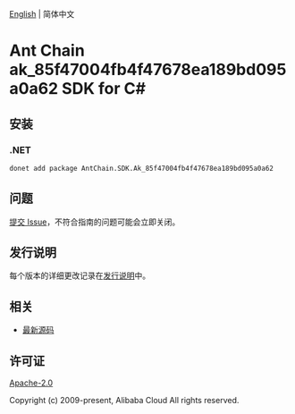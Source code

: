 [English](README.md) | 简体中文

# Ant Chain ak_85f47004fb4f47678ea189bd095a0a62 SDK for C#

## 安装

### .NET

```bash
donet add package AntChain.SDK.Ak_85f47004fb4f47678ea189bd095a0a62
```

## 问题

[提交 Issue](https://github.com/alipay/antchain-openapi-prod-sdk/issues/new)，不符合指南的问题可能会立即关闭。

## 发行说明

每个版本的详细更改记录在[发行说明](./ChangeLog.txt)中。

## 相关

* [最新源码](https://github.com/antchain-openapi-prod-sdk)

## 许可证

[Apache-2.0](http://www.apache.org/licenses/LICENSE-2.0)

Copyright (c) 2009-present, Alibaba Cloud All rights reserved.
